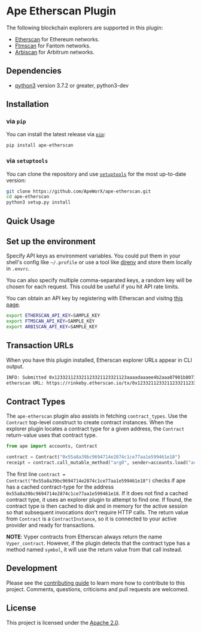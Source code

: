 # Ape Etherscan Plugin

The following blockchain explorers are supported in this plugin:

* [Etherscan](https://etherscan.io/) for Ethereum networks.
* [Ftmscan](https://ftmscan.com) for Fantom networks.
* [Arbiscan]("https://arbiscan.io") for Arbitrum networks.

## Dependencies

* [python3](https://www.python.org/downloads) version 3.7.2 or greater, python3-dev

## Installation

### via `pip`

You can install the latest release via [`pip`](https://pypi.org/project/pip/):

```bash
pip install ape-etherscan
```

### via `setuptools`

You can clone the repository and use [`setuptools`](https://github.com/pypa/setuptools) for the most up-to-date version:

```bash
git clone https://github.com/ApeWorX/ape-etherscan.git
cd ape-etherscan
python3 setup.py install
```

## Quick Usage

## Set up the environment

Specify API keys as environment variables. You could put them in your shell's config like `~/.profile`
or use a tool like [direnv](https://direnv.net/) and store them locally in `.envrc`.

You can also specify multiple comma-separated keys, a random key will be chosen for each request.
This could be useful if you hit API rate limits.

You can obtain an API key by registering with Etherscan and visitng [this page](https://etherscan.io/myapikey).

```bash
export ETHERSCAN_API_KEY=SAMPLE_KEY
export FTMSCAN_API_KEY=SAMPLE_KEY
export ARBISCAN_API_KEY=SAMPLE_KEY
```

## Transaction URLs

When you have this plugin installed, Etherscan explorer URLs appear in CLI output.

```bash
INFO: Submitted 0x123321123321123321123321123aaaadaaaee4b2aaa07901b80716cc357a9646
etherscan URL: https://rinkeby.etherscan.io/tx/0x123321123321123321123321123aaaadaaaee4b2aaa07901b80716cc357a9646
```

## Contract Types

The `ape-etherscan` plugin also assists in fetching `contract_types`.
Use the `Contract` top-level construct to create contract instances.
When the explorer plugin locates a contract type for a given address, the `Contract` return-value uses that contract type.

```python
from ape import accounts, Contract

contract = Contract("0x55a8a39bc9694714e2874c1ce77aa1e599461e18")
receipt = contract.call_mutable_method("arg0", sender=accounts.load("acct"))
```

The first line `contract = Contract("0x55a8a39bc9694714e2874c1ce77aa1e599461e18")` checks if ape has a cached contract-type for the address `0x55a8a39bc9694714e2874c1ce77aa1e599461e18`.
If it does not find a cached contract type, it uses an explorer plugin to attempt to find one.
If found, the contract type is then cached to disk and in memory for the active session so that subsequent invocations don't require HTTP calls.
The return value from `Contract` is a `ContractInstance`, so it is connected to your active provider and ready for transactions.

**NOTE**: Vyper contracts from Etherscan always return the name `Vyper_contract`.
However, if the plugin detects that the contract type has a method named `symbol`, it will use the return value from that call instead.

## Development

Please see the [contributing guide](CONTRIBUTING.md) to learn more how to contribute to this project.
Comments, questions, criticisms and pull requests are welcomed.

## License

This project is licensed under the [Apache 2.0](LICENSE).
